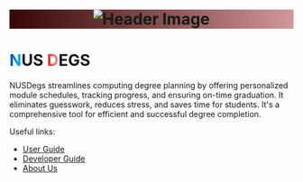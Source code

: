 <h1 style="text-align: center; 
background-image: linear-gradient(to right, #370505, #5b2829, #814c4c, #a97171, #d19999);">
    <img src="https://picsum.photos/320" alt="Header Image">
</h1>

<h1>
<span style="background-image: linear-gradient(to right, #14499b, #0065b7, #0081d1, #009ee9, #00bcff);
-webkit-background-clip: text; color: transparent;">N</span>US 
<span style="background-image: linear-gradient(to right, #e50000, #e84034, #e6615a, #de7e7b, #d19999);
-webkit-background-clip: text; color: transparent;">D</span>EGS
</h1>


NUSDegs streamlines computing degree planning by offering personalized module schedules, tracking progress,
and ensuring on-time graduation. It eliminates guesswork, reduces stress, and saves time for students.
It's a comprehensive tool for efficient and successful degree completion.

Useful links:
* [User Guide](UserGuide.md)
* [Developer Guide](DeveloperGuide.md)
* [About Us](AboutUs.md)
